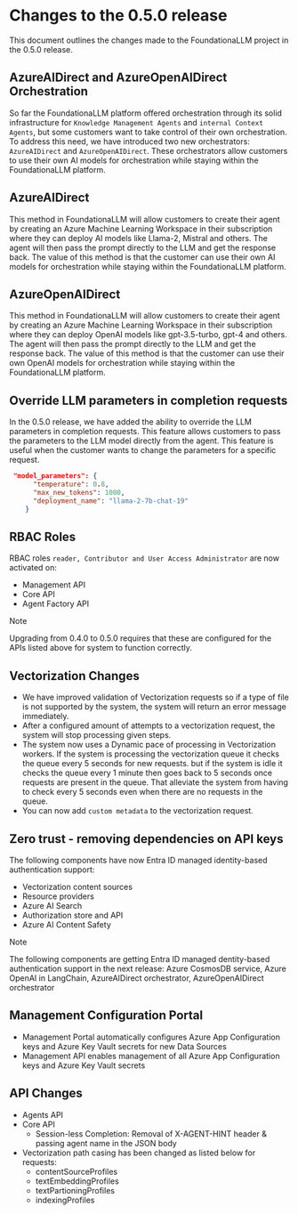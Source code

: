 # Changes to the 0.5.0 release
This document outlines the changes made to the FoundationaLLM project in the 0.5.0 release.

## AzureAIDirect and AzureOpenAIDirect Orchestration
So far the FoundationaLLM platform offered orchestration through its solid infrastructure for `Knowledge Management Agents` and `internal Context Agents`, but some customers want to take control of their own orchestration. To address this need, we have introduced two new orchestrators: `AzureAIDirect` and `AzureOpenAIDirect`. These orchestrators allow customers to use their own AI models for orchestration while staying within the FoundationaLLM platform.

## AzureAIDirect
This method in FoundationaLLM will allow customers to create their agent by creating an Azure Machine Learning Workspace in their subscription where they can deploy AI models like Llama-2, Mistral and others. The agent will then pass the prompt directly to the LLM and get the response back.  The value of this method is that the customer can use their own AI models for orchestration while staying within the FoundationaLLM platform.

## AzureOpenAIDirect
This method in FoundationaLLM will allow customers to create their agent by creating an Azure Machine Learning Workspace in their subscription where they can deploy OpenAI models like gpt-3.5-turbo, gpt-4 and others. The agent will then pass the prompt directly to the LLM and get the response back.  The value of this method is that the customer can use their own OpenAI models for orchestration while staying within the FoundationaLLM platform.

## Override LLM parameters in completion requests
In the 0.5.0 release, we have added the ability to override the LLM parameters in completion requests. This feature allows customers to pass the parameters to the LLM model directly from the agent. This feature is useful when the customer wants to change the parameters for a specific request.

```json
 "model_parameters": {
      "temperature": 0.8,
      "max_new_tokens": 1000,
      "deployment_name": "llama-2-7b-chat-19"
    }
```

## RBAC Roles

RBAC roles `reader, Contributor and User Access Administrator` are now activated on:
- Management API
- Core API
- Agent Factory API
 
>[!NOTE]
>Upgrading from 0.4.0 to 0.5.0 requires that these are configured for the APIs listed above for system to function correctly.

## Vectorization Changes

- We have improved validation of Vectorization requests so if a type of file is not supported by the system, the system will return an error message immediately.
- After a configured amount of attempts to a vectorization request, the system will stop processing given steps.
- The system now uses a Dynamic pace of processing in Vectorization workers. If the system is processing the vectorization queue it checks the queue every 5 seconds for new requests. but if the system is idle it checks the queue every 1 minute then goes back to 5 seconds once requests are present in the queue.  That alleviate the system from having to check every 5 seconds even when there are no requests in the queue.
- You can now add `custom metadata` to the vectorization request.
  
## Zero trust - removing dependencies on API keys
The following components have now Entra ID managed identity-based authentication support:

- Vectorization content sources
- Resource providers
- Azure AI Search
- Authorization store and API
- Azure AI Content Safety

>[!NOTE]
>The following components are getting Entra ID managed dentity-based authentication support in the next release: Azure CosmosDB service, Azure OpenAI in LangChain, AzureAIDirect orchestrator, AzureOpenAIDirect orchestrator

## Management Configuration Portal

- Management Portal automatically configures Azure App Configuration keys and Azure Key Vault secrets for new Data Sources
- Management API enables management of all Azure App Configuration keys and Azure Key Vault secrets

## API Changes
- Agents API
- Core API
    - Session-less Completion: Removal of X-AGENT-HINT header & passing agent name in the JSON body
- Vectorization path casing has been changed as listed below for requests:  
    - contentSourceProfiles 
    - textEmbeddingProfiles
    - textPartioningProfiles
    - indexingProfiles 

